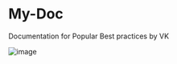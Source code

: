 # My-Doc
Documentation for Popular Best practices by VK

![image](https://user-images.githubusercontent.com/69761548/148640139-4fb2a12b-16bb-4e29-b204-b6e619b98b92.png)

